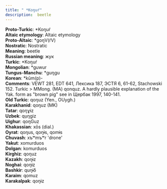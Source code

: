 ```yaml
---
title: " *Koŋuŕ"
description:  beetle
---
```


<strong>Proto-Turkic</strong>:  *Koŋuŕ<br>
<strong>Altaic etymology</strong>:  Altaic etymology<br>
<strong> Proto-Altaic</strong>:  *goŋV(ŕV)<br>
<strong>Nostratic</strong>:  Nostratic<br>
<strong>Meaning</strong>:  beetle<br>
<strong>Russian meaning</strong>:  жук<br>
<strong>Turkic</strong>:  *Koŋuŕ<br>
<strong>Mongolian</strong>:  *guwur<br>
<strong>Tungus-Manchu</strong>:  *guŋgu<br>
<strong>Korean</strong>:  *kūm(p)-<br>
<strong>Comments</strong>:  VEWT 281, EDT 641, Лексика 187, ЭСТЯ 6, 61-62, Stachowski 152. Turkic > MMong. (MA) qonquz. A hardly plausible explanation of the Yak. form as "brown pig" see in Щербак 1997, 140-141.<br>
<strong>Old Turkic</strong>:  qoŋuz (Yen., OUygh.)<br>
<strong>Karakhanid</strong>:  qoŋuz (MK)<br>
<strong>Tatar</strong>:  qoŋɣɨz<br>
<strong>Uzbek</strong>:  qụŋgiz<br>
<strong>Uighur</strong>:  qoŋGuz<br>
<strong>Khakassian</strong>:  xōs (dial.)<br>
<strong>Oyrat</strong>:  qoŋus, qoŋɨs, qomɨs<br>
<strong>Chuvash</strong>:  xъʷmъʷr 'drone'<br>
<strong>Yakut</strong>:  xomurduos<br>
<strong>Dolgan</strong>:  komurduos<br>
<strong>Kirghiz</strong>:  qoŋuz<br>
<strong>Kazakh</strong>:  qoŋɨz<br>
<strong>Noghai</strong>:  qoŋɨz<br>
<strong>Bashkir</strong>:  quŋɨδ<br>
<strong>Karaim</strong>:  qomuz<br>
<strong>Karakalpak</strong>:  qoŋɨz<br>


